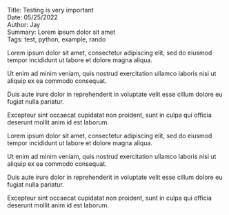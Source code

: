 Title: Testing is very important  
Date: 05/25/2022  
Author: Jay  
Summary: Lorem ipsum dolor sit amet  
Tags: test, python, example, rando  

Lorem ipsum dolor sit amet, consectetur adipiscing elit, sed do eiusmod tempor incididunt ut labore et dolore magna aliqua.  

Ut enim ad minim veniam, quis nostrud exercitation ullamco laboris nisi ut aliquip ex ea commodo consequat.  

Duis aute irure dolor in reprehenderit in voluptate velit esse cillum dolore eu fugiat nulla pariatur.  

Excepteur sint occaecat cupidatat non proident, sunt in culpa qui officia deserunt mollit anim id est laborum.

Lorem ipsum dolor sit amet, consectetur adipiscing elit, sed do eiusmod tempor incididunt ut labore et dolore magna aliqua.  

Ut enim ad minim veniam, quis nostrud exercitation ullamco laboris nisi ut aliquip ex ea commodo consequat.  

Duis aute irure dolor in reprehenderit in voluptate velit esse cillum dolore eu fugiat nulla pariatur.  

Excepteur sint occaecat cupidatat non proident, sunt in culpa qui officia deserunt mollit anim id est laborum.
